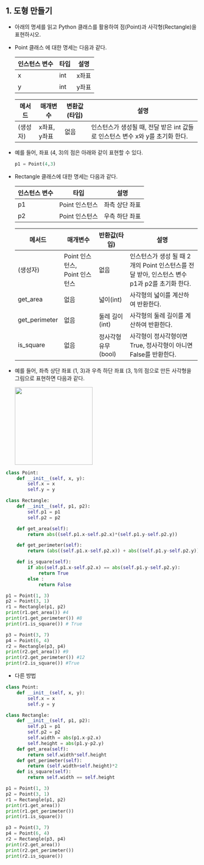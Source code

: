 ## 1. 도형 만들기

- 아래의 명세를 읽고 Python 클래스를 활용하여 점(Point)과 사각형(Rectangle)을
  표현하시오.

- Point 클래스 에 대한 명세는 다음과 같다.
  
  | 인스턴스 변수 | 타입  | 설명  |
  | ------- | --- | --- |
  | x       | int | x좌표 |
  | y       | int | y좌표 |
  
  | 메서드   | 매개변수     | 변환값(타입) | 설명                                               |
  | ----- | -------- | ------- | ------------------------------------------------ |
  | (생성자) | x좌표, y좌표 | 없음      | 인스턴스가 생성될 때, 전달 받은 int 값들로 인스턴스 변수 x와 y를 초기화 한다. |

- 예를 들어, 좌표 (4, 3)의 점은 아래와 같이 표현할 수 있다.
  
  ```python
  p1 = Point(4,3)
  ```

- Rectangle 클래스에 대한 명세는 다음과 같다.
  
  | 인스턴스 변수 | 타입         | 설명       |
  | ------- | ---------- | -------- |
  | p1      | Point 인스턴스 | 좌측 상단 좌표 |
  | p2      | Point 인스턴스 | 우측 하단 좌표 |
  
  | 메서드           | 매개변수                   | 반환값(타입)       | 설명                                                          |
  | ------------- | ---------------------- | ------------- | ----------------------------------------------------------- |
  | (생성자)         | Point 인스턴스, Point 인스턴스 | 없음            | 인스턴스가 생성 될 때 2개의 Point 인스턴스를 전달 받아, 인스턴스 변수 p1과 p2를 초기화 한다. |
  | get_area      | 없음                     | 넓이(int)       | 사각형의 넓이를 계산하여 반환한다.                                         |
  | get_perimeter | 없음                     | 둘레 길이(int)    | 사각형의 둘레 길이를 계산하여 반환한다.                                      |
  | is_square     | 없음                     | 정사각형 유무(bool) | 사각형이 정사각형이면 True, 정사각형이 아니면 False를 반환한다.                    |

- 예를 들어, 좌측 상단 좌표 (1, 3)과 우측 하단 좌표 (3, 1)의 점으로 만든 사각형을 그림으로 표현하면 다음과 같다.
  
  <img title="" src="file:///C:/Users/multicampus/AppData/Roaming/marktext/images/2022-07-28-11-00-48-image.png" alt="" width="204" data-align="center">

```python
class Point:
    def __init__(self, x, y):
        self.x = x
        self.y = y

class Rectangle:
    def __init__(self, p1, p2):
        self.p1 = p1
        self.p2 = p2

    def get_area(self):
        return abs((self.p1.x-self.p2.x)*(self.p1.y-self.p2.y))

    def get_perimeter(self):
        return (abs((self.p1.x-self.p2.x)) + abs((self.p1.y-self.p2.y)))*2

    def is_square(self):
        if abs(self.p1.x-self.p2.x) == abs(self.p1.y-self.p2.y):
            return True
        else :
            return False

p1 = Point(1, 3)
p2 = Point(3, 1)
r1 = Rectangle(p1, p2)
print(r1.get_area()) #4
print(r1.get_perimeter()) #8
print(r1.is_square()) # True

p3 = Point(3, 7)
p4 = Point(6, 4)
r2 = Rectangle(p3, p4)
print(r2.get_area()) #9
print(r2.get_perimeter()) #12
print(r2.is_square()) #True
```

- 다른 방법

```python
class Point:
    def __init__(self, x, y):
        self.x = x
        self.y = y

class Rectangle:
    def __init__(self, p1, p2):
        self.p1 = p1
        self.p2 = p2
        self.width = abs(p1.x-p2.x)
        self.height = abs(p1.y-p2.y)
    def get_area(self):
        return self.width*self.height
    def get_perimeter(self):
        return (self.width+self.height)*2
    def is_square(self):
        return self.width == self.height

p1 = Point(1, 3)
p2 = Point(3, 1)
r1 = Rectangle(p1, p2)
print(r1.get_area())
print(r1.get_perimeter())
print(r1.is_square())

p3 = Point(3, 7)
p4 = Point(6, 4)
r2 = Rectangle(p3, p4)
print(r2.get_area())
print(r2.get_perimeter())
print(r2.is_square())
```
